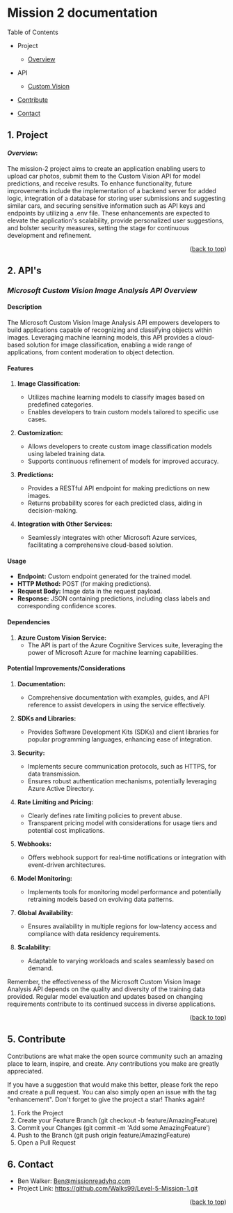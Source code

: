 # Mission 2 documentation

Table of Contents

- Project
  - [Overview](#1-project)

- API
  - [Custom Vision ](#microsoft-custom-vision-image-analysis-api-overview)

- [Contribute](#5-contribute)
- [Contact](#6-contact)


## 1. Project
#### *Overview*:


The mission-2 project aims to create an application enabling users to upload car photos, submit them to the Custom Vision API for model predictions, and receive results. To enhance functionality, future improvements include the implementation of a backend server for added logic, integration of a database for storing user submissions and suggesting similar cars, and securing sensitive information such as API keys and endpoints by utilizing a .env file. These enhancements are expected to elevate the application's scalability, provide personalized user suggestions, and bolster security measures, setting the stage for continuous development and refinement.


<p align="right">(<a href="#mission-2-documentation">back to top</a>)</p>

## 2. API's

### *Microsoft Custom Vision Image Analysis API Overview*

#### Description

The Microsoft Custom Vision Image Analysis API empowers developers to build applications capable of recognizing and classifying objects within images. Leveraging machine learning models, this API provides a cloud-based solution for image classification, enabling a wide range of applications, from content moderation to object detection.

#### Features

1. **Image Classification:**
   - Utilizes machine learning models to classify images based on predefined categories.
   - Enables developers to train custom models tailored to specific use cases.

2. **Customization:**
   - Allows developers to create custom image classification models using labeled training data.
   - Supports continuous refinement of models for improved accuracy.

3. **Predictions:**
   - Provides a RESTful API endpoint for making predictions on new images.
   - Returns probability scores for each predicted class, aiding in decision-making.

4. **Integration with Other Services:**
   - Seamlessly integrates with other Microsoft Azure services, facilitating a comprehensive cloud-based solution.

#### Usage

- **Endpoint:** Custom endpoint generated for the trained model.
- **HTTP Method:** POST (for making predictions).
- **Request Body:** Image data in the request payload.
- **Response:** JSON containing predictions, including class labels and corresponding confidence scores.

#### Dependencies

1. **Azure Custom Vision Service:**
   - The API is part of the Azure Cognitive Services suite, leveraging the power of Microsoft Azure for machine learning capabilities.

#### Potential Improvements/Considerations

1. **Documentation:**
   - Comprehensive documentation with examples, guides, and API reference to assist developers in using the service effectively.

2. **SDKs and Libraries:**
   - Provides Software Development Kits (SDKs) and client libraries for popular programming languages, enhancing ease of integration.

3. **Security:**
   - Implements secure communication protocols, such as HTTPS, for data transmission.
   - Ensures robust authentication mechanisms, potentially leveraging Azure Active Directory.

4. **Rate Limiting and Pricing:**
   - Clearly defines rate limiting policies to prevent abuse.
   - Transparent pricing model with considerations for usage tiers and potential cost implications.

5. **Webhooks:**
   - Offers webhook support for real-time notifications or integration with event-driven architectures.

6. **Model Monitoring:**
   - Implements tools for monitoring model performance and potentially retraining models based on evolving data patterns.

7. **Global Availability:**
   - Ensures availability in multiple regions for low-latency access and compliance with data residency requirements.

8. **Scalability:**
   - Adaptable to varying workloads and scales seamlessly based on demand.

Remember, the effectiveness of the Microsoft Custom Vision Image Analysis API depends on the quality and diversity of the training data provided. Regular model evaluation and updates based on changing requirements contribute to its continued success in diverse applications.







<p align="right">(<a href="#mission-2-documentation">back to top</a>)</p>

## 5. Contribute 



Contributions are what make the open source community such an amazing place to learn, inspire, and create. Any contributions you make are greatly appreciated.

If you have a suggestion that would make this better, please fork the repo and create a pull request. You can also simply open an issue with the tag "enhancement". Don't forget to give the project a star! Thanks again!

1. Fork the Project
2. Create your Feature Branch (git checkout -b feature/AmazingFeature)
3. Commit your Changes (git commit -m 'Add some AmazingFeature')
4. Push to the Branch (git push origin feature/AmazingFeature)
5. Open a Pull Request

## 6. Contact 

- Ben Walker: Ben@missionreadyhq.com
- Project Link: https://github.com/Walks99/Level-5-Mission-1.git

<p align="right">(<a href="#mission-2-documentation">back to top</a>)</p>





